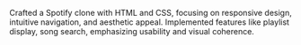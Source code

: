  Crafted a Spotify clone with HTML and CSS, focusing on responsive design, intuitive navigation, and
 aesthetic appeal.
 Implemented features like playlist display, song search, emphasizing usability and visual coherence.
